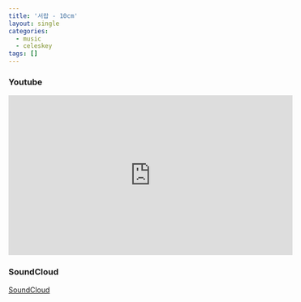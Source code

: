```yaml
---
title: '서랍 - 10cm'
layout: single
categories:
  - music
  - celeskey
tags: []
---
```


### Youtube

<iframe width="560" height="315"
src="https://www.youtube.com/embed/ZbL7hcLakWE" 
frameborder="0" 
allow="accelerometer; autoplay; encrypted-media; gyroscope; picture-in-picture" 
allowfullscreen></iframe>


### SoundCloud

[SoundCloud](https://soundcloud.com/ndwb5jds5him/1a-1)

### 
